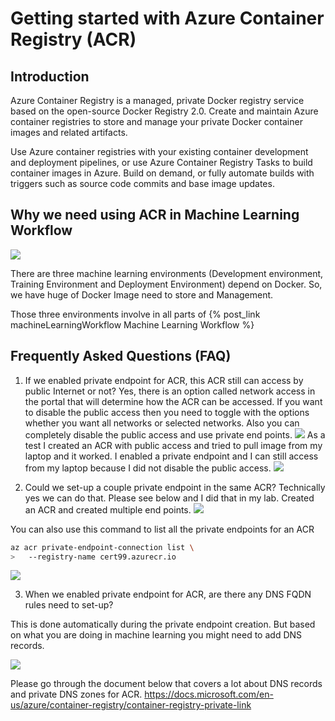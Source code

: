 # Getting started with Azure Container Registry (ACR)

## Introduction
Azure Container Registry is a managed, private Docker registry service based on the open-source Docker Registry 2.0. Create and maintain Azure container registries to store and manage your private Docker container images and related artifacts.

Use Azure container registries with your existing container development and deployment pipelines, or use Azure Container Registry Tasks to build container images in Azure. Build on demand, or fully automate builds with triggers such as source code commits and base image updates.

## Why we need using ACR in Machine Learning Workflow
![](https://res.cloudinary.com/dkvj6mo4c/image/upload/v1604582423/ML-workflow/ML-data-flow_xmspev.png)

There are three machine learning environments (Development environment, Training Environment and Deployment Environment) depend on Docker. So, we have huge of Docker Image need to store and Management.

Those three environments involve in all parts of {% post_link machineLearningWorkflow Machine Learning Workflow %}

## Frequently Asked Questions (FAQ) 
1. If we enabled private endpoint for ACR, this ACR still can access by public Internet or not? 
Yes, there is an option called network access in the portal that will determine how the ACR can be accessed.
If you want to disable the public access then you need to toggle with the options whether you want all networks or selected networks. Also you can completely disable the public access and use private end points.
![](https://res.cloudinary.com/dkvj6mo4c/image/upload/v1609751466/ACR/Mon_Jan_4_05_09_41_PM_CST_2021_g83rlw.png)
As a test I created an ACR with public access and tried to pull image from my laptop and it worked. I enabled a private endpoint and I can still access from my laptop because I did not disable the public access.
![](https://res.cloudinary.com/dkvj6mo4c/image/upload/v1609751550/ACR/Mon_Jan_4_05_11_52_PM_CST_2021_zlkqfb.png)

2. Could we set-up a couple private endpoint in the same ACR? 
Technically yes we can do that. Please see below and I did that in my lab.
Created an ACR and created multiple end points.
![](https://res.cloudinary.com/dkvj6mo4c/image/upload/v1609751627/ACR/Mon_Jan_4_05_13_19_PM_CST_2021_bpocgg.png)

You can also use this command to list all the private endpoints for an ACR
```bash
az acr private-endpoint-connection list \
>   --registry-name cert99.azurecr.io
```
![](https://res.cloudinary.com/dkvj6mo4c/image/upload/v1609751737/ACR/Mon_Jan_4_05_15_09_PM_CST_2021_qaxuqd.png)

3. When we enabled private endpoint for ACR, are there any DNS FQDN rules need to set-up?

This is done automatically during the private endpoint creation. But based on what you are doing in machine learning you might need to add DNS records.

![](https://res.cloudinary.com/dkvj6mo4c/image/upload/v1609751833/ACR/Mon_Jan_4_05_16_47_PM_CST_2021_vj7nd3.png)

Please go through the document below that covers a lot about DNS records and private DNS zones for ACR.
https://docs.microsoft.com/en-us/azure/container-registry/container-registry-private-link




